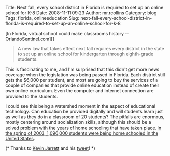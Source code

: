 Title: Next fall, every school district in Florida is required to set up an online school for K-8
Date: 2008-11-11 09:23
Author: mr.rcollins
Category: blog
Tags: florida, onlineeducation
Slug: next-fall-every-school-district-in-florida-is-required-to-set-up-an-online-school-for-k-8

<p>
[In Florida, virtual school could make classrooms history --
OrlandoSentinel.com][]  

> A new law that takes effect next fall requires every district in the
> state to set up an online school for kindergarten through eighth-grade
> students.
> </p>

This is fascinating to me, and I'm surprised that this didn't get more
news coverage when the legislation was being passed in Florida. Each
district still gets the \$6,000 per student, and most are going to buy
the services of a couple of companies that provide online education
instead of create their own online curriculum. Even the computer and
Internet connection are provided to the students.

I could see this being a watershed moment in the aspect of educational
technology. Can education be provided digitally and will students learn
just as well as they do in a classroom of 20 students? The pitfalls are
enormous, mostly centering around socialization skills, although this
should be a solved problem with the years of home schooling that have
taken place. [In the spring of 2003, 1,096,000 students were being home
schooled in the United States][].

(\* Thanks to [Kevin Jarrett][] and his [tweet][]! \*)

  [In Florida, virtual school could make classrooms history --
  OrlandoSentinel.com]: http://www.orlandosentinel.com/news/local/state/orl-virtual1008nov10,0,978666.story
  [In the spring of 2003, 1,096,000 students were being home schooled in
  the United States]: http://nces.ed.gov/pubs2006/homeschool/estimated.asp
  [Kevin Jarrett]: http://www.ncs-tech.org/
  [tweet]: http://twitter.com/kjarrett/status/1000157835
